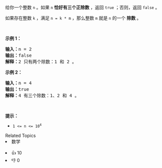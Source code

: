 <p>给你一个整数 <code>n</code> 。如果 <code>n</code> <strong>恰好有三个正除数</strong> ，返回 <code>true</code><em> </em>；否则，返回<em> </em><code>false</code> 。</p>

<p>如果存在整数 <code>k</code> ，满足 <code>n = k * m</code> ，那么整数 <code>m</code> 就是 <code>n</code> 的一个 <strong>除数</strong> 。</p>

<p>&nbsp;</p>

<p><strong>示例 1：</strong></p>

<pre><strong>输入：</strong>n = 2
<strong>输出：</strong>false
<strong>解释：</strong>2 只有两个除数：1 和 2 。</pre>

<p><strong>示例 2：</strong></p>

<pre><strong>输入：</strong>n = 4
<strong>输出：</strong>true
<strong>解释：</strong>4 有三个除数：1、2 和 4 。
</pre>

<p>&nbsp;</p>

<p><strong>提示：</strong></p>

<ul>
	<li><code>1 &lt;= n &lt;= 10<sup>4</sup></code></li>
</ul>
<div><div>Related Topics</div><div><li>数学</li></div></div><br><div><li>👍 10</li><li>👎 0</li></div>